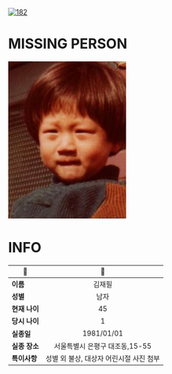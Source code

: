 [![182](https://img.shields.io/badge/%EC%8B%A4%EC%A2%85%EC%8B%A0%EA%B3%A0%EB%8A%94%20%EA%B5%AD%EB%B2%88%EC%97%86%EC%9D%B4-182-blue)](http://safe182.go.kr/index.do)

# MISSING PERSON

<img src="./missing_person.jpg">

# INFO

|🔑|💎|
|--|:--:|
|**이름**|김재필|
|**성별**|남자|
|**현재 나이**|45|
|**당시 나이**|1|
|**실종일**|1981/01/01|
|**실종 장소**|서울특별시 은평구 대조동,15-55|
|**특이사항**|성별 외 불상, 대상자 어린시절 사진 첨부|
